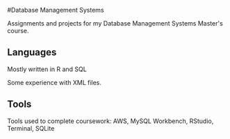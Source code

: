 #Database Management Systems 

Assignments and projects for my Database Management Systems Master's course. 

## Languages 

Mostly written in R and SQL 

Some experience with XML files. 

## Tools

Tools used to complete coursework:
AWS, MySQL Workbench, RStudio, Terminal, SQLite 
